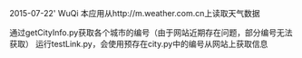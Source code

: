 2015-07-22' WuQi
本应用从http://m.weather.com.cn上读取天气数据

通过getCityInfo.py获取各个城市的编号（由于网站近期存在问题，部分编号无法获取）
运行testLink.py，会使用预存在city.py中的编号从网站上获取信息